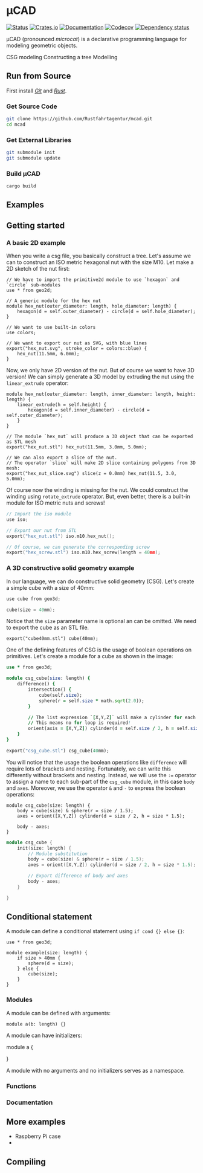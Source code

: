 # µCAD

[![Status](https://github.com/Rustfahrtagentur/mcad/actions/workflows/rust.yml/badge.svg)](https://github.com/Rustfahrtagentur/mcad/actions)
[![Crates.io](https://img.shields.io/crates/v/mcad.svg)](https://crates.io/crates/mcad)
[![Documentation](https://docs.rs/mcad/badge.svg)](https://docs.rs/mcad/)
[![Codecov](https://codecov.io/github/Rustfahrtagentur/mcad/coverage.svg?branch=main)](https://codecov.io/gh/Rustfahrtagentur/mcad)
[![Dependency status](https://deps.rs/repo/github/Rustfahrtagentur/mcad/status.svg)](https://deps.rs/repo/github/Rustfahrtagentur/mcad)

µCAD (pronounced *microcat*) is a declarative programming language for modeling geometric objects.

CSG modeling
Constructing a tree
Modelling

## Run from Source

First install [*Git*](https://git-scm.com/book/en/v2/Getting-Started-Installing-Git)
and [*Rust*](https://www.rust-lang.org/tools/install).

### Get Source Code

```sh
git clone https://github.com/Rustfahrtagentur/mcad.git
cd mcad
```

### Get External Libraries

```sh
git submodule init
git submodule update
```

### Build µCAD

```sh
cargo build
```

## Examples

## Getting started

### A basic 2D example

When you write a csg file, you basically construct a tree.
Let's assume we can to construct an ISO metric hexagonal nut with the size M10.
Let make a 2D sketch of the nut first:

```µCAD,example.A
// We have to import the primitive2d module to use `hexagon` and `circle` sub-modules
use * from geo2d;

// A generic module for the hex nut
module hex_nut(outer_diameter: length, hole_diameter: length) {
    hexagon(d = self.outer_diameter) - circle(d = self.hole_diameter);
}

// We want to use built-in colors
use colors;

// We want to export our nut as SVG, with blue lines
export("hex_nut.svg", stroke_color = colors::blue) {
    hex_nut(11.5mm, 6.0mm);
}
```

Now, we only have 2D version of the nut.
But of course we want to have 3D version!
We can simply generate a 3D model by extruding the nut using the `linear_extrude` operator:

```µCAD,example.B
module hex_nut(outer_diameter: length, inner_diameter: length, height: length) {
    linear_extrude(h = self.height) {
        hexagon(d = self.inner_diameter) - circle(d = self.outer_diameter);
    }
}

// The module `hex_nut` will produce a 3D object that can be exported as STL mesh
export("hex_nut.stl") hex_nut(11.5mm, 3.0mm, 5.0mm);

// We can also export a slice of the nut.
// The operator `slice` will make 2D slice containing polygons from 3D mesh:
export("hex_nut_slice.svg") slice(z = 0.0mm) hex_nut(11.5, 3.0, 5.0mm);
```

Of course now the winding is missing for the nut.
We could construct the winding using `rotate_extrude` operator.
But, even better, there is a built-in module for ISO metric nuts and screws!

```µCAD,example.C
// Import the iso module
use iso;

// Export our nut from STL
export("hex_nut.stl") iso.m10.hex_nut();

// Of course, we can generate the corresponding screw
export("hex_screw.stl") iso.m10.hex_screw(length = 40mm);
```

### A 3D constructive solid geometry example

In our language, we can do constructive solid geometry (CSG).
Let's create a simple cube with a size of 40mm:

```µCAD,example.D
use cube from geo3d;

cube(size = 40mm);
```

Notice that the `size` parameter name is optional an can be omitted.
We need to export the cube as an STL file.

```µCAD,example.E
export("cube40mm.stl") cube(40mm);
```

One of the defining features of CSG is the usage of boolean operations on primitives.
Let's create a module for a cube as shown in the image:

```µCAD,example.F
use * from geo3d;

module csg_cube(size: length) {
    difference() {
        intersection() {
            cube(self.size);
            sphere(r = self.size * math.sqrt(2.0));
        }

        // The list expression `[X,Y,Z]` will make a cylinder for each list item in the respective axis
        // This means no for loop is required!
        orient(axis = [X,Y,Z]) cylinder(d = self.size / 2, h = self.size);
    }
}

export("csg_cube.stl") csg_cube(40mm);
```

You will notice that the usage the boolean operations like `difference` will require lots of brackets and nesting.
Fortunately, we can write this differently without brackets and nesting.
Instead, we will use the `:=` operator to assign a name to each sub-part of the `csg_cube` module, in this case `body` and `axes`.
Moreover, we use the operator `&` and `-` to express the boolean operations:

```µCAD,example.G
module csg_cube(size: length) {
    body = cube(size) & sphere(r = size / 1.5);
    axes = orient([X,Y,Z]) cylinder(d = size / 2, h = size * 1.5);

    body - axes;
}
```

```µCAD,example.H
module csg_cube {
    init(size: length) {
        // Module substitution
        body = cube(size) & sphere(r = size / 1.5);
        axes = orient([X,Y,Z]) cylinder(d = size / 2, h = size * 1.5);

        // Export difference of body and axes 
        body - axes;
    }

}
```

## Conditional statement

A module can define a conditional statement using `if cond {} else {}`:

```µCAD,conditional_statement
use * from geo3d;

module example(size: length) {
    if size > 40mm {
        sphere(d = size);
    } else {
        cube(size);
    }
}
```

### Modules

A module can be defined with arguments:

```µCAD,module
module a(b: length) {}
```

A module can have initializers:

module a {

}

A module with no arguments and no initializers serves as a namespace.

### Functions

### Documentation

## More examples

* Raspberry Pi case
*

## Compiling
